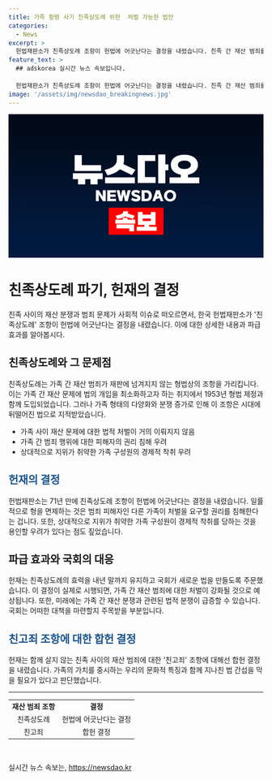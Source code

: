 ```yaml
---
title: 가족 횡령 사기 친족상도례 위헌  처벌 가능한 법안
categories:
  - News
excerpt: >
  헌법재판소가 친족상도례 조항이 헌법에 어긋난다는 결정을 내렸습니다. 친족 간 재산 범죄를 처벌하지 않는 현행 법은 가족 간 분쟁이 잦아지며 뒤떨어진 법이라는 비판을 받아왔습니다. 헌재는 이를 고려하여 내년 말까지 법의 효력을 유지하고 국회가 새로운 법을 만들도록 주문했습니다. 친족 간 재산범죄에 대한 부분적으로 고소가 있어야만 재판에 넘길 수 있는 친고죄 조항은 합헌 결정을 받았습니다.
feature_text: >
  ## adskorea 실시간 뉴스 속보입니다.

  헌법재판소가 친족상도례 조항이 헌법에 어긋난다는 결정을 내렸습니다. 친족 간 재산 범죄를 처벌하지 않는 현행 법은 가족 간 분쟁이 잦아지며 뒤떨어진 법이라는 비판을 받아왔습니다. 헌재는 이를 고려하여 내년 말까지 법의 효력을 유지하고 국회가 새로운 법을 만들도록 주문했습니다. 친족 간 재산범죄에 대한 부분적으로 고소가 있어야만 재판에 넘길 수 있는 친고죄 조항은 합헌 결정을 받았습니다.
image: '/assets/img/newsdao_breakingnews.jpg'
---
```


<p><img src="/assets/img/newsdao_breakingnews.jpg" alt="adskorea 속보" /></p>

<h1>친족상도례 파기, 헌재의 결정</h1>

<p data-ke-size="size16">친족 사이의 재산 분쟁과 범죄 문제가 사회적 이슈로 떠오르면서, 한국 헌법재판소가 '친족상도례' 조항이 헌법에 어긋난다는 결정을 내렸습니다. 이에 대한 상세한 내용과 파급 효과를 알아봅시다.</p>

<h2>친족상도례와 그 문제점</h2>

<p data-ke-size="size16">친족상도례는 가족 간 재산 범죄가 재판에 넘겨지지 않는 형법상의 조항을 가리킵니다. 이는 가족 간 재산 문제에 법의 개입을 최소화하고자 하는 취지에서 1953년 형법 제정과 함께 도입되었습니다. 그러나 가족 형태의 다양화와 분쟁 증가로 인해 이 조항은 시대에 뒤떨어진 법으로 지적받았습니다.</p>

<ul>
    <li>가족 사이 재산 문제에 대한 법적 처벌이 거의 이뤄지지 않음</li>
    <li>가족 간 범죄 행위에 대한 피해자의 권리 침해 우려</li>
    <li>상대적으로 지위가 취약한 가족 구성원의 경제적 착취 우려</li>
</ul>

<h2><span style="color: #1a5490;">헌재의 결정</span></h2>

<p data-ke-size="size16">헌법재판소는 71년 만에 친족상도례 조항이 헌법에 어긋난다는 결정을 내렸습니다. 일률적으로 형을 면제하는 것은 범죄 피해자인 다른 가족이 처벌을 요구할 권리를 침해한다는 겁니다. 또한, 상대적으로 지위가 취약한 가족 구성원이 경제적 착취를 당하는 것을 용인할 우려가 있다는 점도 짚었습니다.</p>

<h2>파급 효과와 국회의 대응</h2>

<p data-ke-size="size16">헌재는 친족상도례의 효력을 내년 말까지 유지하고 국회가 새로운 법을 만들도록 주문했습니다. 이 결정이 실제로 시행되면, 가족 간 재산 범죄에 대한 처벌이 강화될 것으로 예상됩니다. 또한, 미래에는 가족 간 재산 분쟁과 관련된 법적 분쟁이 급증할 수 있습니다. 국회는 어떠한 대책을 마련할지 주목받을 부분입니다.</p>

<h2><span style="color: #1a5490;">친고죄 조항에 대한 합헌 결정</span></h2>

<p data-ke-size="size16">헌재는 함께 살지 않는 친족 사이의 재산 범죄에 대한 '친고죄' 조항에 대해선 합헌 결정을 내렸습니다. 가족의 가치를 중시하는 우리의 문화적 특징과 함께 지나친 법 간섭을 막을 필요가 있다고 판단했습니다.</p>

<hr>

<table>
    <tr>
        <td style="text-align: center; height: 17px;"><b>재산 범죄 조항</b></td>
        <td style="text-align: center; height: 17px;"><b>결정</b></td>
    </tr>
    <tr>
        <td style="text-align: center; height: 17px;">친족상도례</td>
        <td style="text-align: center; height: 17px;">헌법에 어긋난다는 결정</td>
    </tr>
    <tr>
        <td style="text-align: center; height: 17px;">친고죄</td>
        <td style="text-align: center; height: 17px;">합헌 결정</td>
    </tr>
</table>

<p data-ke-size="size16">&nbsp;</p>
실시간 뉴스 속보는, <a href="https://newsdao.kr" rel="dofollow">https://newsdao.kr</a>


